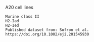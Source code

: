 A20 cell lines

    Murine class II
    H2-Iad
    H2-Ied
    Published dataset from: Sofron et al. https://doi.org/10.1002/eji.201545930
